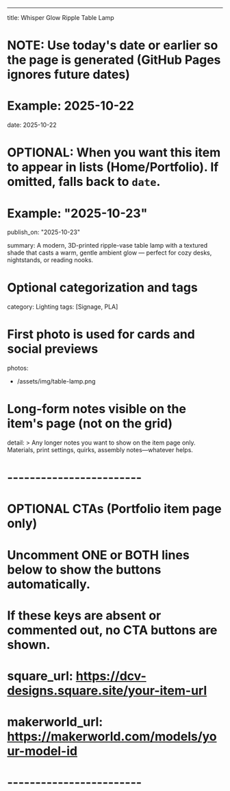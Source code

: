 ---
title: Whisper Glow Ripple Table Lamp
# NOTE: Use today's date or earlier so the page is generated (GitHub Pages ignores future dates)
# Example: 2025-10-22
date: 2025-10-22

# OPTIONAL: When you want this item to appear in lists (Home/Portfolio). If omitted, falls back to `date`.
# Example: "2025-10-23"
publish_on: "2025-10-23"

summary: A modern, 3D-printed ripple-vase table lamp with a textured shade that casts a warm, gentle ambient glow — perfect for cozy desks, nightstands, or reading nooks.

# Optional categorization and tags
category: Lighting
tags: [Signage, PLA]

# First photo is used for cards and social previews
photos:
  - /assets/img/table-lamp.png

# Long-form notes visible on the item's page (not on the grid)
detail: >
  Any longer notes you want to show on the item page only. Materials, print
  settings, quirks, assembly notes—whatever helps.

# ------------------------
# OPTIONAL CTAs (Portfolio item page only)
# Uncomment ONE or BOTH lines below to show the buttons automatically.
# If these keys are absent or commented out, no CTA buttons are shown.
#
# square_url: https://dcv-designs.square.site/your-item-url
# makerworld_url: https://makerworld.com/models/your-model-id
# ------------------------